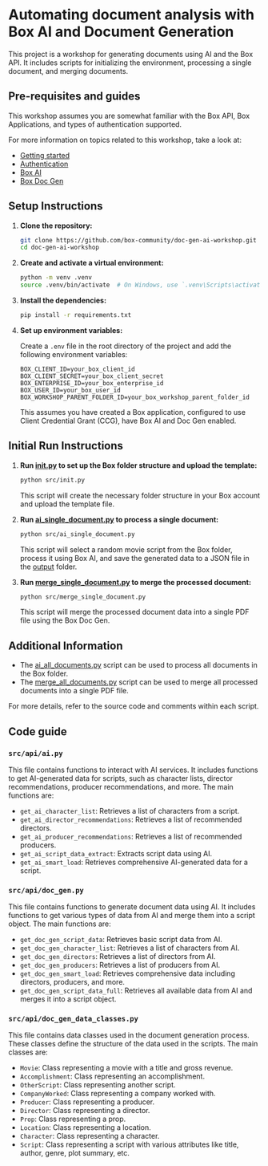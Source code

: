 # Automating document analysis with Box AI and Document Generation

This project is a workshop for generating documents using AI and the Box API. It includes scripts for initializing the environment, processing a single document, and merging documents.

## Pre-requisites and guides

This workshop assumes you are somewhat familiar with the Box API, Box Applications, and types of authentication supported.


For more information on topics related to this workshop, take a look at:

- [Getting started](https://developer.box.com/guides/getting-started/)
- [Authentication](https://developer.box.com/guides/authentication/)
- [Box AI](https://developer.box.com/guides/box-ai/)
- [Box Doc Gen](https://developer.box.com/guides/docgen/)

## Setup Instructions

1. **Clone the repository:**

    ```sh
    git clone https://github.com/box-community/doc-gen-ai-workshop.git
    cd doc-gen-ai-workshop
    ```

2. **Create and activate a virtual environment:**

    ```sh
    python -m venv .venv
    source .venv/bin/activate  # On Windows, use `.venv\Scripts\activate`
    ```

3. **Install the dependencies:**

    ```sh
    pip install -r requirements.txt
    ```

4. **Set up environment variables:**

    Create a `.env` file in the root directory of the project and add the following environment variables:

    ```env
    BOX_CLIENT_ID=your_box_client_id
    BOX_CLIENT_SECRET=your_box_client_secret
    BOX_ENTERPRISE_ID=your_box_enterprise_id
    BOX_USER_ID=your_box_user_id
    BOX_WORKSHOP_PARENT_FOLDER_ID=your_box_workshop_parent_folder_id
    ```
    This assumes you have created a Box application, configured to use Client Credential Grant (CCG), have Box AI and Doc Gen enabled. 

## Initial Run Instructions

1. **Run [init.py](src/init.py) to set up the Box folder structure and upload the template:**

    ```sh
    python src/init.py
    ```

    This script will create the necessary folder structure in your Box account and upload the template file.


2. **Run [ai_single_document.py](src/ai_single_document.py) to process a single document:**

    ```sh
    python src/ai_single_document.py
    ```

    This script will select a random movie script from the Box folder, process it using Box AI, and save the generated data to a JSON file in the [output](output/) folder.

3. **Run [merge_single_document.py](src/merge_single_document.py) to merge the processed document:**

    ```sh
    python src/merge_single_document.py
    ```

    This script will merge the processed document data into a single PDF file using the Box Doc Gen.

## Additional Information

- The [ai_all_documents.py](src/ai_all_documents.py) script can be used to process all documents in the Box folder.
- The [merge_all_documents.py](src/merge_all_documents.py) script can be used to merge all processed documents into a single PDF file.

For more details, refer to the source code and comments within each script.

## Code guide

### `src/api/ai.py`
This file contains functions to interact with AI services. It includes functions to get AI-generated data for scripts, such as character lists, director recommendations, producer recommendations, and more. The main functions are:
- `get_ai_character_list`: Retrieves a list of characters from a script.
- `get_ai_director_recommendations`: Retrieves a list of recommended directors.
- `get_ai_producer_recommendations`: Retrieves a list of recommended producers.
- `get_ai_script_data_extract`: Extracts script data using AI.
- `get_ai_smart_load`: Retrieves comprehensive AI-generated data for a script.

### `src/api/doc_gen.py`
This file contains functions to generate document data using AI. It includes functions to get various types of data from AI and merge them into a script object. The main functions are:
- `get_doc_gen_script_data`: Retrieves basic script data from AI.
- `get_doc_gen_character_list`: Retrieves a list of characters from AI.
- `get_doc_gen_directors`: Retrieves a list of directors from AI.
- `get_doc_gen_producers`: Retrieves a list of producers from AI.
- `get_doc_gen_smart_load`: Retrieves comprehensive data including directors, producers, and more.
- `get_doc_gen_script_data_full`: Retrieves all available data from AI and merges it into a script object.

### `src/api/doc_gen_data_classes.py`
This file contains data classes used in the document generation process. These classes define the structure of the data used in the scripts. The main classes are:
- `Movie`: Class representing a movie with a title and gross revenue.
- `Accomplishment`: Class representing an accomplishment.
- `OtherScript`: Class representing another script.
- `CompanyWorked`: Class representing a company worked with.
- `Producer`: Class representing a producer.
- `Director`: Class representing a director.
- `Prop`: Class representing a prop.
- `Location`: Class representing a location.
- `Character`: Class representing a character.
- `Script`: Class representing a script with various attributes like title, author, genre, plot summary, etc.
